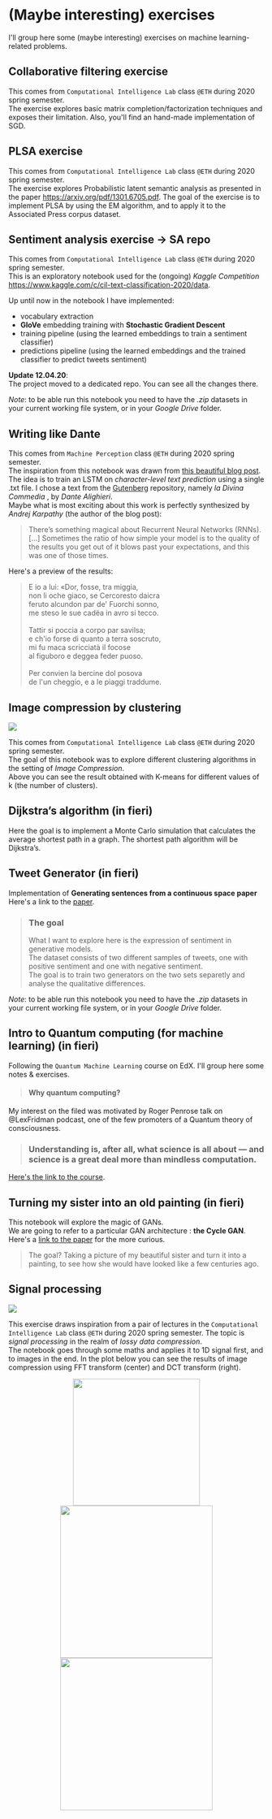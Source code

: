 # (Maybe interesting) exercises
I'll group here some (maybe interesting) exercises on machine learning-related problems. 

## Collaborative filtering exercise

This comes from ```Computational Intelligence Lab``` class ```@ETH``` during 2020 spring semester. <br>
The exercise explores basic matrix completion/factorization techniques and exposes their limitation. 
Also, you'll find an hand-made implementation of SGD.

## PLSA exercise
This comes from ```Computational Intelligence Lab``` class ```@ETH``` during 2020 spring semester. <br>
The exercise explores Probabilistic latent semantic analysis as presented in the paper https://arxiv.org/pdf/1301.6705.pdf. 
The goal of the exercise is to implement PLSA by using the EM algorithm, and to apply it to the Associated Press corpus dataset.

## Sentiment analysis exercise -> SA repo
This comes from ```Computational Intelligence Lab``` class ```@ETH``` during 2020 spring semester. <br>
This is an exploratory notebook used for the (ongoing) *Kaggle Competition* https://www.kaggle.com/c/cil-text-classification-2020/data.

Up until now in the notebook I have implemented:
- vocabulary extraction 
- **GloVe** embedding training with **Stochastic Gradient Descent**
- training pipeline (using the learned embeddings to train a sentiment classifier)
- predictions pipeline (using the learned embeddings and the trained classifier to predict tweets sentiment)

**Update 12.04.20**:<br>
The project moved to a dedicated repo. You can see all the changes there. 

*Note*: to be able run this notebook you need to have the *.zip* datasets in your current working file system, or in your *Google Drive* folder.

## Writing like Dante

This comes from ```Machine Perception``` class ```@ETH``` during 2020 spring semester. <br>
The inspiration from this notebook was drawn from [this beautiful blog post](http://karpathy.github.io/2015/05/21/rnn-effectiveness/).
The idea is to train an LSTM on *character-level text prediction* using a single .txt file. I chose a text from the [Gutenberg](http://www.gutenberg.org/) repository, namely *la Divina Commedia* , by *Dante Alighieri*. 
<br> Maybe what is most exciting about this work is perfectly synthesized by *Andrej Karpathy* (the author of the blog post): 
 > There’s something magical about Recurrent Neural Networks (RNNs). [...] Sometimes the ratio of how simple your model is to the quality of the results you get out of it blows past your expectations, and this was one of those times. 
 
Here's a preview of the results: 
> E io a lui: «Dor, fosse, tra miggia,<br>
  non li oche giaco, se Cercoresto daicra<br>
  feruto alcundon par de' Fuorchi sonno,<br>
  me steso le sue cadëa in avro si tecco.<br><br>
  Tattir si poccia a corpo par savilsa;<br>
  e ch'io forse di quanto a terra soscruto,<br>
  mi fu maca scricciatà il focose<br>
  al figuboro e deggea feder puoso.<br><br>
  Per convien la bercine dol posova<br>
  de l'un cheggio, e a le piaggi traddume.<br>


## Image compression by clustering
<img src="https://github.com/GiuliaLanzillotta/exercises/blob/master/compressions.jpg">

This comes from ```Computational Intelligence Lab``` class ```@ETH``` during 2020 spring semester. <br>
The goal of this notebook was to explore different clustering algorithms in the setting of *Image Compression*. <br>
Above you can see the result obtained with K-means for different values of k (the number of clusters). 

## Dijkstra’s algorithm (in fieri)

Here the goal is to implement a Monte Carlo simulation that calculates the average shortest path in a graph. The shortest path algorithm will be Dijkstra’s.

## Tweet Generator (in fieri)
Implementation of **Generating sentences from a continuous space paper**<br>
Here's a link to the [paper](https://arxiv.org/pdf/1511.06349v4.pdf).

> ### The goal 
> What I want to explore here is the expression of sentiment in generative models. <br>
> The dataset consists of two different samples of tweets, one with positive sentiment and one with negative sentiment. <br>
> The goal is to train two generators on the two sets separetly and analyse the qualitative differences.

*Note*: to be able run this notebook you need to have the *.zip* datasets in your current working file system, or in your *Google Drive* folder.

## Intro to Quantum computing (for machine learning) (in fieri)
Following the ```Quantum Machine Learning``` course on EdX. I'll group here some notes & exercises. <br>
>#### Why quantum computing? <br>
My interest on the filed was motivated by Roger Penrose talk on @LexFridman podcast, one of the few promoters of a Quantum theory of consciousness. 
> ### Understanding is, after all, what science is all about — and science is a great deal more than mindless computation. <br>
[Here's the link to the course](https://courses.edx.org/courses/course-v1:University_of_TorontoX+UTQML101x+2T2019/course/). 

## Turning my sister into an old painting (in fieri)
This notebook will explore the magic of GANs. <br>
We are going to refer to a particular GAN architecture : **the Cycle GAN**. Here's a [link to the paper](https://arxiv.org/pdf/1703.10593.pdf) for the more curious. 

>  The goal? Taking a picture of my beautiful sister and turn it into a painting, to see how she would have looked like a few centuries ago. 


## Signal processing 
<img src="https://github.com/GiuliaLanzillotta/exercises/blob/master/pics/sp1.png">
 

<div>
 
This exercise draws inspiration from a pair of lectures in the ```Computational Intelligence Lab``` class ```@ETH``` during 2020 spring semester. The topic is *signal processing* in the realm of *lossy data compression*. <br>
The notebook goes through some maths and applies it to 1D signal first, and to images in the end. 
In the plot below you can see the results of image compression using FFT transform (center) and DCT transform (right).

</div>
 
<div align="center">
<img src="https://github.com/GiuliaLanzillotta/exercises/blob/master/pics/sp3.png" width="250" >
<img src="https://github.com/GiuliaLanzillotta/exercises/blob/master/pics/sp4.png" width="300" >
<img src="https://github.com/GiuliaLanzillotta/exercises/blob/master/pics/sp5.png" width="300">
</div>


